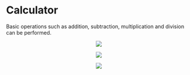 # Calculator
Basic operations such as addition, subtraction, multiplication and division can be performed.


<p align="center">
<img src="![Screenshot_2020-05-20-16-57-30-566_com miui home](https://user-images.githubusercontent.com/38039850/82441432-89390a00-9abb-11ea-87e7-89ddd4c37915.jpg)">
</p>

<p align="center">
<img src="![Screenshot_2020-05-20-16-52-54-845_com blogging calculator](https://user-images.githubusercontent.com/38039850/82441480-96ee8f80-9abb-11ea-9d4a-c7190088bdbd.jpg)">
</p>

<p align="center">
<img src="![Screenshot_2020-05-20-16-53-30-923_com blogging calculator](https://user-images.githubusercontent.com/38039850/82441467-9229db80-9abb-11ea-9bfe-88e5884483da.jpg)">
</p>




